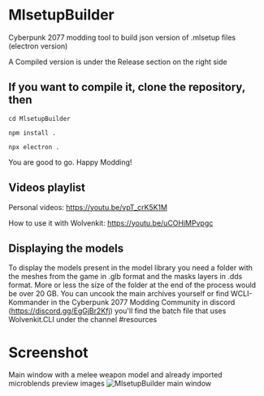 # MlsetupBuilder
Cyberpunk 2077 modding tool to build json version of .mlsetup files (electron version)

A Compiled version is under the Release section on the right side

## If you want to compile it, clone the repository, then
```
cd MlsetupBuilder

npm install .

npx electron .
```
You are good to go. Happy Modding!

## Videos playlist
Personal videos: https://youtu.be/vpT_crK5K1M

How to use it with Wolvenkit: https://youtu.be/uCOHjMPvpgc

## Displaying the models

To display the models present in the model library you need a folder with the meshes from the game in .glb format and the masks layers in .dds format. More or less the size of the folder at the end of the process would be over 20 GB. You can uncook the main archives yourself or find WCLI-Kommander in the Cyberpunk 2077 Modding Community in discord (https://discord.gg/EgGjBr2Kfj) you'll find the batch file that uses Wolvenkit.CLI under the channel #resources

# Screenshot
Main window with a melee weapon model and already imported microblends preview images
![MlsetupBuilder main window](https://www.kientzproduction.com/gitcontent/mlsb_1599.png)
